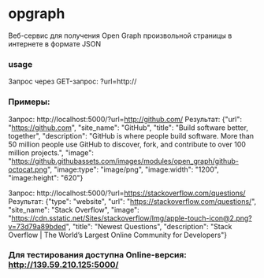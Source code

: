 # opgraph
Веб-сервис для получения Open Graph произвольной страницы в интернете в формате JSON

### usage
Запрос через GET-запрос: ?url=http://

### Примеры:
Запрос: http://localhost:5000/?url=http://github.com/
Результат:
{"url": "https://github.com", "site_name": "GitHub", "title": "Build software better, together", "description": "GitHub is where people build software. More than 50 million people use GitHub to discover, fork, and contribute to over 100 million projects.", "image": "https://github.githubassets.com/images/modules/open_graph/github-octocat.png", "image:type": "image/png", "image:width": "1200", "image:height": "620"}

Запрос: http://localhost:5000/?url=https://stackoverflow.com/questions/
Результат:
{"type": "website", "url": "https://stackoverflow.com/questions/", "site_name": "Stack Overflow", "image": "https://cdn.sstatic.net/Sites/stackoverflow/Img/apple-touch-icon@2.png?v=73d79a89bded", "title": "Newest Questions", "description": "Stack Overflow | The World’s Largest Online Community for Developers"}

### Для тестирования доступна Online-версия: http://139.59.210.125:5000/
